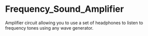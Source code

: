 # Frequency_Sound_Amplifier
Amplifier circuit allowing you to use a set of headphones to listen to frequency tones using any wave generator.
